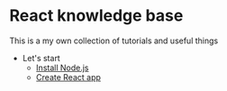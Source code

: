 # React knowledge base

This is a my own collection of tutorials and useful things

* Let's start
	* [Install Node.js](#)
	* [Create React app](#)